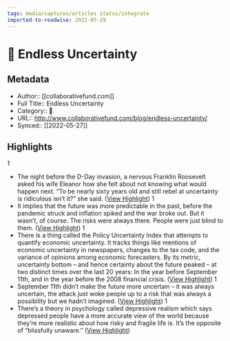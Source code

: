 ```yaml
---
tags: media/captures/articles status/integrate
imported-to-readwise: 2022-05-29
---
```

# 📰 Endless Uncertainty

## Metadata
- Author:: [[collaborativefund.com]]
- Full Title:: Endless Uncertainty
- Category:: 📰
- URL:: http://www.collaborativefund.com/blog/endless-uncertainty/
- Synced:: [[2022-05-27]]

## Highlights
1
- The night before the D-Day invasion, a nervous Franklin Roosevelt asked his wife Eleanor how she felt about not knowing what would happen next.
  “To be nearly sixty years old and still rebel at uncertainty is ridiculous isn’t it?” she said. ([View Highlight](https://instapaper.com/read/1509415593/19666348))
1
- It implies that the future was more predictable in the past, before the pandemic struck and inflation spiked and the war broke out. But it wasn’t, of course. The risks were always there. People were just blind to them. ([View Highlight](https://instapaper.com/read/1509415593/19666352))
1
- There is a thing called the Policy Uncertainty Index that attempts to quantify economic uncertainty. It tracks things like mentions of economic uncertainty in newspapers, changes to the tax code, and the variance of opinions among economic forecasters.
  By its metric, uncertainty bottom – and hence certainty about the future peaked – at two distinct times over the last 20 years: In the year before September 11th, and in the year before the 2008 financial crisis. ([View Highlight](https://instapaper.com/read/1509415593/19666355))
1
- September 11th didn’t make the future more uncertain – it was always uncertain, the attack just woke people up to a risk that was always a possibility but we hadn’t imagined. ([View Highlight](https://instapaper.com/read/1509415593/19666369))
1
- There’s a theory in psychology called depressive realism which says depressed people have a more accurate view of the world because they’re more realistic about how risky and fragile life is. It’s the opposite of “blissfully unaware.” ([View Highlight](https://instapaper.com/read/1509415593/19666371))
